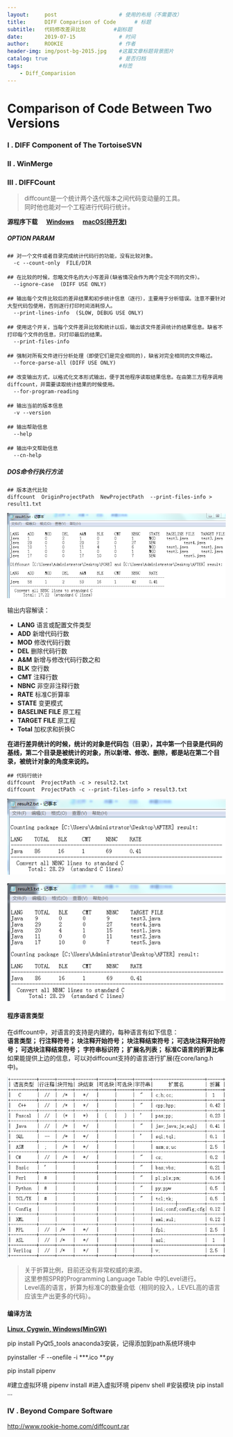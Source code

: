 ```yaml
---
layout:     post                    # 使用的布局（不需要改）
title:      DIFF Comparison of Code      # 标题
subtitle:   代码修改差异比较         #副标题
date:       2019-07-15              # 时间
author:     ROOKIE                  # 作者
header-img: img/post-bg-2015.jpg    #这篇文章标题背景图片
catalog: true                       # 是否归档
tags:                               #标签
    - Diff_Comparision
---
```


# Comparison of Code Between Two Versions

### I . DIFF Component of The TortoiseSVN

### II . WinMerge

### III . DIFFCount
>diffcount是一个统计两个迭代版本之间代码变动量的工具。<br>
>同时他也能对一个工程进行代码行统计。

**源程序下载 &nbsp;&nbsp;&nbsp;&nbsp; [Windows](http://www.rookie-home.com/diffcount.rar) &nbsp;&nbsp;&nbsp;&nbsp; [macOS(待开发)]()**

##### OPTION PARAM
```
## 对一个文件或者目录完成统计代码行的功能，没有比较对象。
  -c --count-only  FILE/DIR

## 在比较的时候，忽略文件名的大小写差异(缺省情况会作为两个完全不同的文件）。
  --ignore-case  (DIFF USE ONLY)

## 输出每个文件比较后的差异结果和初步统计信息（逐行），主要用于分析错误。注意不要针对大型代码包使用，否则逐行打印时间消耗惊人。
  --print-lines-info  (SLOW, DEBUG USE ONLY)

## 使用这个开关，当每个文件差异比较和统计以后，输出该文件差异统计的结果信息。缺省不打印每个文件的信息，只打印最后的结果。
  --print-files-info

## 强制对所有文件进行分析处理（即使它们是完全相同的)，缺省对完全相同的文件略过。
  --force-parse-all (DIFF USE ONLY)

## 改变输出方式，以格式化文本形式输出，便于其他程序读取结果信息。在由第三方程序调用diffcount，并需要读取统计结果的时候使用。
  --for-program-reading

## 输出当前的版本信息
  -v --version

## 输出帮助信息
  --help

## 输出中文帮助信息
  --cn-help
```

##### DOS命令行执行方法
```
## 版本迭代比较
diffcount  OriginProjectPath  NewProjectPath  --print-files-info > result1.txt
```
![](10.png)

输出内容解读：
* **LANG** 语言或配置文件类型
* **ADD** 新增代码行数
* **MOD** 修改代码行数
* **DEL** 删除代码行数
* **A&M** 新增与修改代码行数之和
* **BLK** 空行数
* **CMT** 注释行数
* **NBNC** 非空非注释行数
* **RATE** 标准C折算率
* **STATE** 变更模式
* **BASELINE FILE** 原工程
* **TARGET FILE** 原工程
* **Total** 加权求和折换C

**在进行差异统计的时候，统计的对象是代码包（目录），其中第一个目录是代码的基线，第二个目录是被统计的对象，所以新增、修改、删除，都是站在第二个目录，被统计对象的角度来说的。**

```
## 代码行统计
diffcount  ProjectPath -c > result2.txt
diffcount  ProjectPath -c --print-files-info > result3.txt
```
![](11.png) <br><br>
![](12.png)

#### 程序语言类型
在diffcount中，对语言的支持是内建的，每种语言有如下信息：<br>
**语言类型； 行注释符号； 块注释开始符号； 块注释结束符号； 可选块注释开始符号； 可选块注释结束符号； 字符串标识符； 扩展名列表； 标准C语言的折算比率**<br>
如果能提供上边的信息，可以对diffcount支持的语言进行扩展(在core/lang.h中)。

![](13.png)

>关于折算比例，目前还没有非常权威的来源。<br>
>这里参照SPR的Programming Language Table 中的Level进行。<br>
>Level高的语言，折算为标准C的数量会低（相同的投入，LEVEL高的语言应该生产出更多的代码）。

#### 编译方法

**[Linux, Cygwin, Windows(MinGW)](http://www.rookie-home.com/diffcountCompile.rar)**


 pip install PyQt5_tools
 anaconda3安装，记得添加到path系统环境中

 pyinstaller -F --onefile -i ***.ico **.py

 pip install pipenv

 #建立虚拟环境
pipenv install
#进入虚拟环境
pipenv shell
#安装模块
pip install ...



### IV . Beyond Compare Software
http://www.rookie-home.com/diffcount.rar

